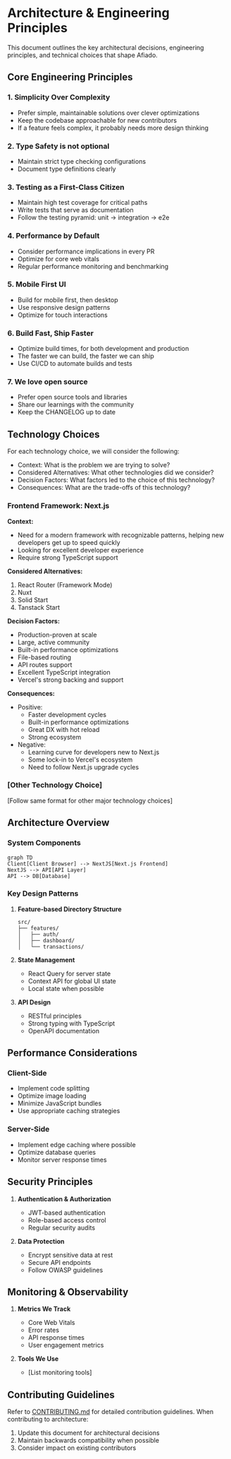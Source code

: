 # Architecture & Engineering Principles

This document outlines the key architectural decisions, engineering principles, and technical choices that shape Afiado.

## Core Engineering Principles

### 1. Simplicity Over Complexity
- Prefer simple, maintainable solutions over clever optimizations
- Keep the codebase approachable for new contributors
- If a feature feels complex, it probably needs more design thinking

### 2. Type Safety is not optional
- Maintain strict type checking configurations
- Document type definitions clearly

### 3. Testing as a First-Class Citizen
- Maintain high test coverage for critical paths
- Write tests that serve as documentation
- Follow the testing pyramid: unit → integration → e2e

### 4. Performance by Default
- Consider performance implications in every PR
- Optimize for core web vitals
- Regular performance monitoring and benchmarking

### 5. Mobile First UI
- Build for mobile first, then desktop
- Use responsive design patterns
- Optimize for touch interactions

### 6. Build Fast, Ship Faster
- Optimize build times, for both development and production
- The faster we can build, the faster we can ship
- Use CI/CD to automate builds and tests

### 7. We love open source
- Prefer open source tools and libraries
- Share our learnings with the community
- Keep the CHANGELOG up to date

## Technology Choices

For each technology choice, we will consider the following:

- Context: What is the problem we are trying to solve?
- Considered Alternatives: What other technologies did we consider?
- Decision Factors: What factors led to the choice of this technology?
- Consequences: What are the trade-offs of this technology?

### Frontend Framework: Next.js

**Context:**
- Need for a modern framework with recognizable patterns, helping new developers get up to speed quickly
- Looking for excellent developer experience
- Require strong TypeScript support

**Considered Alternatives:**
1. React Router (Framework Mode)
2. Nuxt
3. Solid Start
4. Tanstack Start

**Decision Factors:**
- Production-proven at scale
- Large, active community
- Built-in performance optimizations
- File-based routing
- API routes support
- Excellent TypeScript integration
- Vercel's strong backing and support

**Consequences:**
- Positive:
  - Faster development cycles
  - Built-in performance optimizations
  - Great DX with hot reload
  - Strong ecosystem
- Negative:
  - Learning curve for developers new to Next.js
  - Some lock-in to Vercel's ecosystem
  - Need to follow Next.js upgrade cycles

### [Other Technology Choice]

[Follow same format for other major technology choices]

## Architecture Overview

### System Components

```mermaid
graph TD
Client[Client Browser] --> NextJS[Next.js Frontend]
NextJS --> API[API Layer]
API --> DB[Database]
```

### Key Design Patterns

1. **Feature-based Directory Structure**
   ```
   src/
   ├── features/
   │   ├── auth/
   │   ├── dashboard/
   │   └── transactions/
   ```

2. **State Management**
   - React Query for server state
   - Context API for global UI state
   - Local state when possible

3. **API Design**
   - RESTful principles
   - Strong typing with TypeScript
   - OpenAPI documentation

## Performance Considerations

### Client-Side
- Implement code splitting
- Optimize image loading
- Minimize JavaScript bundles
- Use appropriate caching strategies

### Server-Side
- Implement edge caching where possible
- Optimize database queries
- Monitor server response times

## Security Principles

1. **Authentication & Authorization**
   - JWT-based authentication
   - Role-based access control
   - Regular security audits

2. **Data Protection**
   - Encrypt sensitive data at rest
   - Secure API endpoints
   - Follow OWASP guidelines

## Monitoring & Observability

1. **Metrics We Track**
   - Core Web Vitals
   - Error rates
   - API response times
   - User engagement metrics

2. **Tools We Use**
   - [List monitoring tools]

## Contributing Guidelines

Refer to [CONTRIBUTING.md](./CONTRIBUTING.md) for detailed contribution guidelines. When contributing to architecture:

1. Update this document for architectural decisions
2. Maintain backwards compatibility when possible
3. Consider impact on existing contributors